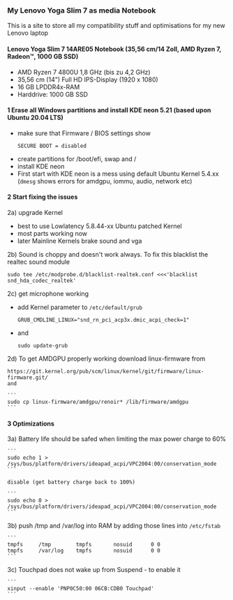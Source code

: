 ### My Lenovo Yoga Slim 7 as media Notebook

This is a site to store all my compatibility stuff and optimisations for my new Lenovo laptop

#### Lenovo Yoga Slim 7 14ARE05 Notebook (35,56 cm/14 Zoll, AMD Ryzen 7, Radeon™, 1000 GB SSD)
- AMD Ryzen 7 4800U 1,8 GHz (bis zu 4,2 GHz)
- 35,56 cm (14") Full HD IPS-Display (1920 x 1080)
- 16 GB LPDDR4x-RAM
- Harddrive: 1000 GB SSD

#### 1 Erase all Windows partitions and install KDE neon 5.21 (based upon Ubuntu 20.04 LTS)
  
  - make sure that Firmware / BIOS settings show
    ```
    SECURE BOOT = disabled
    ```
  - create partitions for /boot/efi, swap and /
  - install KDE neon
  - First start with KDE neon is a mess using default Ubuntu Kernel 5.4.xx (`dmesg` shows errors for amdgpu, iommu, audio, network etc)
    
#### 2 Start fixing the issues

  2a) upgrade Kernel
  - best to use Lowlatency 5.8.44-xx Ubuntu patched Kernel
  - most parts working now
  - later Mainline Kernels brake sound and vga
    
  2b) Sound is choppy and doesn't work always. To fix this blacklist the realtec sound module 
  ```
  sudo tee /etc/modprobe.d/blacklist-realtek.conf <<<'blacklist snd_hda_codec_realtek'
  ```
        
  2c) get microphone working
  - add Kernel parameter to `/etc/default/grub`
    ```
    GRUB_CMDLINE_LINUX="snd_rn_pci_acp3x.dmic_acpi_check=1"
    ```
  - and
    ```
    sudo update-grub
    ```

  2d) To get AMDGPU properly working download linux-firmware from
  
    https://git.kernel.org/pub/scm/linux/kernel/git/firmware/linux-firmware.git/
    and
    
    ```
    sudo cp linux-firmware/amdgpu/renoir* /lib/firmware/amdgpu
    ```

#### 3 Optimizations

  3a) Battery life should be safed when limiting the max power charge to 60%
  
    ```
    sudo echo 1 > /sys/bus/platform/drivers/ideapad_acpi/VPC2004:00/conservation_mode
    ```
    
    disable (get battery charge back to 100%)
    
    ```
    sudo echo 0 > /sys/bus/platform/drivers/ideapad_acpi/VPC2004:00/conservation_mode
    ```
    
  3b) push /tmp and /var/log into RAM by adding those lines into `/etc/fstab`
  
    ```
    tmpfs     /tmp        tmpfs       nosuid      0 0
    tmpfs     /var/log    tmpfs       nosuid      0 0
    ```
    
  3c) Touchpad does not wake up from Suspend - to enable it 
  
    ```
    xinput --enable 'PNP0C50:00 06CB:CDB0 Touchpad'
    ```
